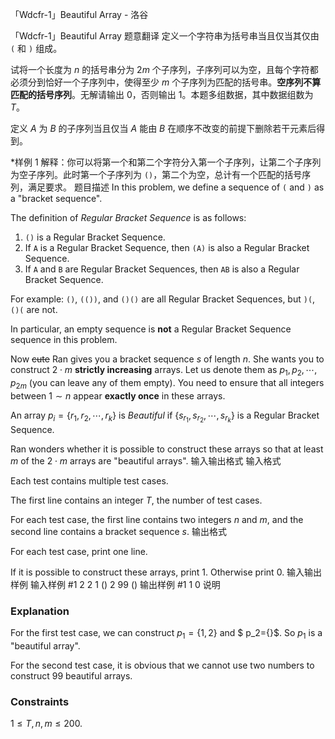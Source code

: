



「Wdcfr-1」Beautiful Array - 洛谷














「Wdcfr-1」Beautiful Array
题意翻译
定义一个字符串为括号串当且仅当其仅由 `(` 和 `)` 组成。

试将一个长度为 $n$ 的括号串分为 $2m$ 个子序列，子序列可以为空，且每个字符都必须分到恰好一个子序列中，使得至少 $m$ 个子序列为匹配的括号串。**空序列不算匹配的括号序列**。无解请输出 $0$，否则输出 $1$。本题多组数据，其中数据组数为 $T$。

定义 $A$ 为 $B$ 的子序列当且仅当 $A$ 能由 $B$ 在顺序不改变的前提下删除若干元素后得到。

*样例 $1$ 解释：你可以将第一个和第二个字符分入第一个子序列，让第二个子序列为空子序列。此时第一个子序列为 `()`，第二个为空，总计有一个匹配的括号序列，满足要求。
题目描述
In this problem, we define a sequence of `(` and `)` as a "bracket sequence".

The definition of *Regular Bracket Sequence* is as follows:

1. `()` is a Regular Bracket Sequence.
1. If `A` is a Regular Bracket Sequence, then `(A)` is also a Regular Bracket Sequence.
1. If `A` and `B` are Regular Bracket Sequences, then `AB` is also a Regular Bracket Sequence.

For example: `()`, `(())`, and `()()` are all Regular Bracket Sequences, but `)(`, `()(` are not.

In particular, an empty sequence is **not** a Regular Bracket Sequence sequence in this problem.

Now ~~cute~~ Ran gives you a bracket sequence $s$ of length $n$. She wants you to construct $2\cdot m$ **strictly increasing** arrays. Let us denote them as
 $p_1,p_2,\cdots,p_{2 m}$ (you can leave any of them empty). You need to ensure that all integers between $1\sim n$ appear **exactly once** in these arrays. 
 
An array $p_i=\{r_1,r_2,\cdots,r_k\}$ is *Beautiful* if    $\{s_{r_1},s_{r_2},\cdots,s_{r_k}\}$ is a Regular Bracket Sequence.

Ran wonders whether it is possible to construct these arrays so that at least $m$ of the $2\cdot m$ arrays are "beautiful arrays". 
输入输出格式
输入格式

Each test contains multiple test cases.

The first line contains an integer $T$, the number of test cases.

For each test case, the first line contains two integers $n$ and $m$, and the second line contains a bracket sequence $s$.
输出格式

For each test case, print one line.

If it is possible to construct these arrays, print $1$. Otherwise print $0$.
输入输出样例
输入样例 #1
2
2 1
()
2 99
()
输出样例 #1
1
0
说明
### Explanation

For the first test case, we can construct $p_1=\{1,2\}$ and $ p_2=\{\}$. So $p_1$ is a "beautiful array".

For the second test case, it is obvious that we cannot use two numbers to construct $99$ beautiful arrays.

### Constraints

$1\le T,n,m\le 200$.






